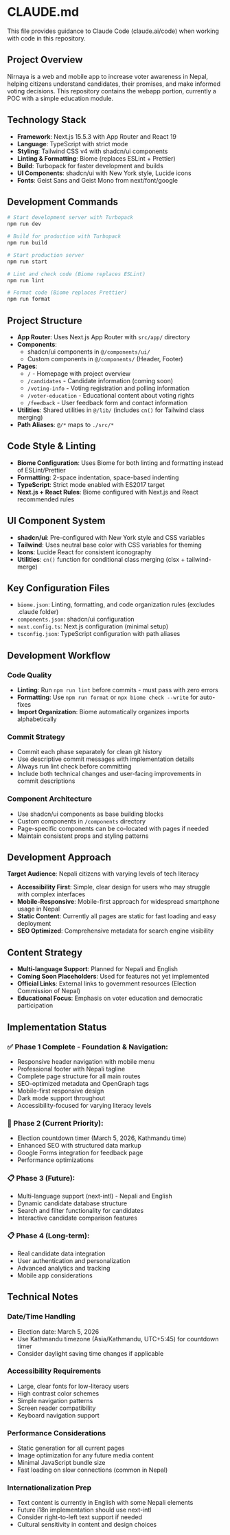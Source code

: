 # CLAUDE.md

This file provides guidance to Claude Code (claude.ai/code) when working with code in this repository.

## Project Overview

Nirnaya is a web and mobile app to increase voter awareness in Nepal, helping citizens understand candidates, their promises, and make informed voting decisions. This repository contains the webapp portion, currently a POC with a simple education module.

## Technology Stack

- **Framework**: Next.js 15.5.3 with App Router and React 19
- **Language**: TypeScript with strict mode
- **Styling**: Tailwind CSS v4 with shadcn/ui components
- **Linting & Formatting**: Biome (replaces ESLint + Prettier)
- **Build**: Turbopack for faster development and builds
- **UI Components**: shadcn/ui with New York style, Lucide icons
- **Fonts**: Geist Sans and Geist Mono from next/font/google

## Development Commands

```bash
# Start development server with Turbopack
npm run dev

# Build for production with Turbopack
npm run build

# Start production server
npm run start

# Lint and check code (Biome replaces ESLint)
npm run lint

# Format code (Biome replaces Prettier)
npm run format
```

## Project Structure

- **App Router**: Uses Next.js App Router with `src/app/` directory
- **Components**:
  - shadcn/ui components in `@/components/ui/`
  - Custom components in `@/components/` (Header, Footer)
- **Pages**:
  - `/` - Homepage with project overview
  - `/candidates` - Candidate information (coming soon)
  - `/voting-info` - Voting registration and polling information
  - `/voter-education` - Educational content about voting rights
  - `/feedback` - User feedback form and contact information
- **Utilities**: Shared utilities in `@/lib/` (includes `cn()` for Tailwind class merging)
- **Path Aliases**: `@/*` maps to `./src/*`

## Code Style & Linting

- **Biome Configuration**: Uses Biome for both linting and formatting instead of ESLint/Prettier
- **Formatting**: 2-space indentation, space-based indenting
- **TypeScript**: Strict mode enabled with ES2017 target
- **Next.js + React Rules**: Biome configured with Next.js and React recommended rules

## UI Component System

- **shadcn/ui**: Pre-configured with New York style and CSS variables
- **Tailwind**: Uses neutral base color with CSS variables for theming
- **Icons**: Lucide React for consistent iconography
- **Utilities**: `cn()` function for conditional class merging (clsx + tailwind-merge)

## Key Configuration Files

- `biome.json`: Linting, formatting, and code organization rules (excludes .claude folder)
- `components.json`: shadcn/ui configuration
- `next.config.ts`: Next.js configuration (minimal setup)
- `tsconfig.json`: TypeScript configuration with path aliases

## Development Workflow

### Code Quality
- **Linting**: Run `npm run lint` before commits - must pass with zero errors
- **Formatting**: Use `npm run format` or `npx biome check --write` for auto-fixes
- **Import Organization**: Biome automatically organizes imports alphabetically

### Commit Strategy
- Commit each phase separately for clean git history
- Use descriptive commit messages with implementation details
- Always run lint check before committing
- Include both technical changes and user-facing improvements in commit descriptions

### Component Architecture
- Use shadcn/ui components as base building blocks
- Custom components in `/components` directory
- Page-specific components can be co-located with pages if needed
- Maintain consistent props and styling patterns

## Development Approach

**Target Audience**: Nepali citizens with varying levels of tech literacy
- **Accessibility First**: Simple, clear design for users who may struggle with complex interfaces
- **Mobile-Responsive**: Mobile-first approach for widespread smartphone usage in Nepal
- **Static Content**: Currently all pages are static for fast loading and easy deployment
- **SEO Optimized**: Comprehensive metadata for search engine visibility

## Content Strategy

- **Multi-language Support**: Planned for Nepali and English
- **Coming Soon Placeholders**: Used for features not yet implemented
- **Official Links**: External links to government resources (Election Commission of Nepal)
- **Educational Focus**: Emphasis on voter education and democratic participation

## Implementation Status

### ✅ Phase 1 Complete - Foundation & Navigation:
- Responsive header navigation with mobile menu
- Professional footer with Nepali tagline
- Complete page structure for all main routes
- SEO-optimized metadata and OpenGraph tags
- Mobile-first responsive design
- Dark mode support throughout
- Accessibility-focused for varying literacy levels

### 🚧 Phase 2 (Current Priority):
- Election countdown timer (March 5, 2026, Kathmandu time)
- Enhanced SEO with structured data markup
- Google Forms integration for feedback page
- Performance optimizations

### 📋 Phase 3 (Future):
- Multi-language support (next-intl) - Nepali and English
- Dynamic candidate database structure
- Search and filter functionality for candidates
- Interactive candidate comparison features

### 📋 Phase 4 (Long-term):
- Real candidate data integration
- User authentication and personalization
- Advanced analytics and tracking
- Mobile app considerations

## Technical Notes

### Date/Time Handling
- Election date: March 5, 2026
- Use Kathmandu timezone (Asia/Kathmandu, UTC+5:45) for countdown timer
- Consider daylight saving time changes if applicable

### Accessibility Requirements
- Large, clear fonts for low-literacy users
- High contrast color schemes
- Simple navigation patterns
- Screen reader compatibility
- Keyboard navigation support

### Performance Considerations
- Static generation for all current pages
- Image optimization for any future media content
- Minimal JavaScript bundle size
- Fast loading on slow connections (common in Nepal)

### Internationalization Prep
- Text content is currently in English with some Nepali elements
- Future i18n implementation should use next-intl
- Consider right-to-left text support if needed
- Cultural sensitivity in content and design choices